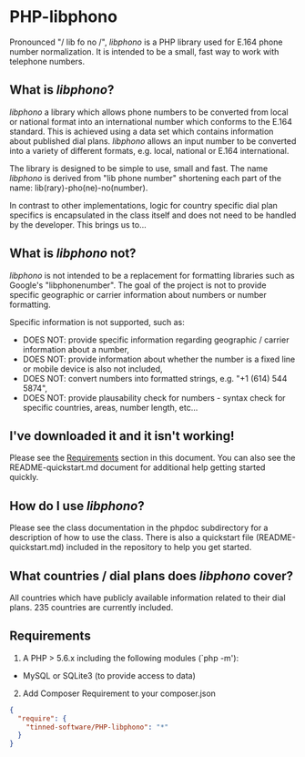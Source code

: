 # PHP-libphono

Pronounced "/ lib fo no /", *libphono* is a PHP library used for E.164 phone number normalization. It is intended to be a small, fast way to work with telephone numbers.

## What is *libphono*?


*libphono* a library which allows phone numbers to be converted from local or national format into an international number which conforms to the E.164 standard. This is achieved using a data set which contains information about published dial plans. *libphono* allows an input number to be converted into a variety of different formats, e.g. local, national or E.164 international.

The library is designed to be simple to use, small and fast. The name *libphono* is derived from "lib phone number" shortening each part of the name: lib(rary)-pho(ne)-no(number).

In contrast to other implementations, logic for country specific dial plan specifics is encapsulated in the class itself and does not need to be handled by the developer. This brings us to...

## What is *libphono* not?

*libphono* is not intended to be a replacement for formatting libraries such as Google's "libphonenumber".  The goal of the project is not to provide specific geographic or carrier information about numbers or number formatting.

Specific information is not supported, such as:
* DOES NOT: provide specific information regarding geographic / carrier information about a number,
* DOES NOT: provide information about whether the number is a fixed line or mobile device is also not included,
* DOES NOT: convert numbers into formatted strings, e.g. "+1 (614) 544 5874",
* DOES NOT: provide plausability check for numbers - syntax check for specific countries, areas, number length, etc...

## I've downloaded it and it isn't working!

Please see the [Requirements](#requirements) section in this document.
You can also see the README-quickstart.md document for additional help getting started quickly.

## How do I use *libphono*?

Please see the class documentation in the phpdoc subdirectory for a description of how to use the class. There is also a quickstart file (README-quickstart.md) included in the repository to help you get started.

## What countries / dial plans does *libphono* cover?

All countries which have publicly available information related to their dial plans. 235 countries are currently included.

## Requirements

1) A PHP > 5.6.x including the following modules (`php -m'):
- MySQL or SQLite3 (to provide access to data)
2) Add Composer Requirement to your composer.json
```json
{
  "require": {
    "tinned-software/PHP-libphono": "*"
  }
}
```
